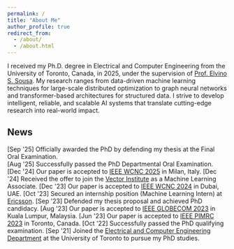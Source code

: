 ```yaml
---
permalink: /
title: "About Me"
author_profile: true
redirect_from: 
  - /about/
  - /about.html
---
```


I received my Ph.D. degree in Electrical and Computer Engineering from the University of Toronto, Canada, in 2025, under the supervision of [Prof. Elvino S. Sousa](https://www.ece.utoronto.ca/people/sousa-e-s/). My research ranges from data-driven machine learning techniques for large-scale distributed optimization to graph neural networks and transformer-based architectures for structured data. I strive to develop intelligent, reliable, and scalable AI systems that translate cutting-edge research into real-world impact.

## News

[Sep '25] Officially awarded the PhD by defending my thesis at the Final Oral Examination.  
[Aug '25] Successfully passed the PhD Departmental Oral Examination.
[Dec '24] Our paper is accepted to [IEEE WCNC 2025](https://wcnc2025.ieee-wcnc.org/) in Milan, Italy.
[Dec '24] Received the offer to join the [Vector Institute](https://vectorinstitute.ai/) as a Machine Learning Associate. 
[Dec '23] Our paper is accepted to [IEEE WCNC 2024](https://wcnc2024.ieee-wcnc.org/) in Dubai, UAE. 
[Oct '23] Secured an internship position (Machine Learning Intern) at [Ericsson](https://www.ericsson.com/en). 
[Sep '23] Defended my thesis proposal and achieved PhD candidacy. 
[Aug '23] Our paper is accepted to [IEEE GLOBECOM 2023](https://globecom2023.ieee-globecom.org/) in Kuala Lumpur, Malaysia. 
[Jun '23] Our paper is accepted to [IEEE PIMRC 2023](https://pimrc2023.ieee-pimrc.org/) in Toronto, Canada. 
[Oct '22] Successfully passed the PhD qualifying examination. 
[Sep '21] Joined the [Electrical and Computer Engineering Department](https://www.ece.utoronto.ca/) at the University of Toronto to pursue my PhD studies.  

